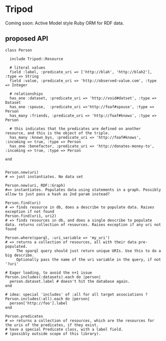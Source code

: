 # Tripod

Coming soon: Active Model style Ruby ORM for RDF data.

## proposed API

    class Person

      include Tripod::Resource

      # literal values
      field :label, :predicate_uri => ['http://blah', 'http://blah2'], :type => String
      field :value, :predicate_uri => 'http://observed-value.com', :type => Integer

      # relationships
      has_one :dataset, :predicate_uri => 'http://void#datset', :type => Dataset
      has_one :spouse,  :predicate_uri =>'http://foaf#spouse', :type => Person
      has_many :friends, :predicate_uri => 'http://foaf#knows', :type => Person

      # this indicates that the predicates are defined on another resource, and this is the object of the triple.
      has_many :known_bys, :predicate_uri => 'http://foaf#knows', :incoming => true, :type => Person
      has_one :benefactor, :predicate_uri => 'http://donates-money-to', :incoming => true, :type => Person

    end


    Person.new(uri)
    # => just instantiates. No data set

    Person.new(uri, RDF::Graph)
    #=> instantiates. Populates data using statements in a graph. Possibly allow to just pass a hash as 2nd param instead?

    Person.find(uri)
    # => finds resource in db, does a describe to populate data. Raises exception if not found
    Person.find(uri1, uri2)
    # => finds resources in db, and does a single describe to populate data. returns collection of resources. Raises exception if any uri not found

    Person.where(sparql, :uri_variable => 'my_uri')
    # => returns a collection of resources, all with their data pre-populated.
         The sparql query should just return unique URIs. Use this to do a big describe.
         Optionally pass the name of the uri variable in the query, if not '?uri'

    # Eager loading, to avoid the n+1 issue
    Person.includes(:datasets).each do |person|
      person.dataset.label # doesn't hit the database again.
    end

    # idea: special 'includes' of :all for all target associations ?
    Person.includes(:all).each do |person|
      person['http://foo'].label
    end

    Person.predicates
    # => returns a collection of resources, which are the resources for the uris of the predicates, if they exist.
    # have a special Predicate class, with a label field.
    # (possibly outside scope of this library).

